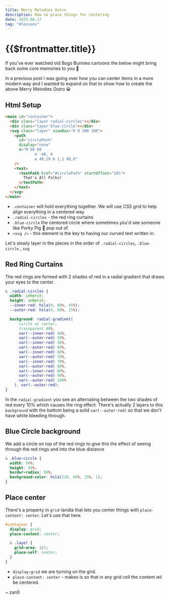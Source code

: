 ```yaml
---
title: Merry Melodies Outro
description: How to place things for centering
date: 2025.08.17
tag: "#lessons"
---
```


# {{$frontmatter.title}}

<Badge :text="$frontmatter.date" />
<Badge :text="$frontmatter.tag" />

If you've ever watched old Bugs Bunnies cartoons the below might bring back some core memories to you 🐰

<ThatsAllFolks />

In a previous post I was going over how you can center items in a more modern way and I wanted to expand on that to show how to create the above Merry Melodies Outro 😀

## Html Setup

```html
<main id="container">
  <div class="layer radial-circles"></div>
  <div class="layer blue-circle"></div>
  <svg class="layer" viewBox="0 0 100 100">
    <path
      id="circlePath"
      display="none"
      d="M 50 60
             m -40, 0
             a 40,10 0 1,1 80,0"
    />
    <text>
      <textPath href="#circlePath" startOffset="10%">
        That's All Folks!
      </textPath>
    </text>
  </svg>
</main>
```

- `.container` will hold everything together. We will use CSS grid to help align everything in a centered way
- `.radial-circles` - the red ring curtains
- `.blue-circle` the centered circle where sometimes you'd see someone like Porky Pig 🐷 pop out of.
- `<svg />` - this element is the key to having our curved text written in.

Let's slowly layer in the pieces in the order of `.radial-circles`, `.blue-circle` , `svg`

## Red Ring Curtains

The red rings are formed with 2 shades of red in a radial gradient that draws your eyes to the center.

<style>
  .red-ring-only .blue-circle, .red-ring-only svg{display:none}
</style>
<ThatsAllFolks class="red-ring-only"/>

```css
& .radial-circles {
  width: inherit;
  height: inherit;
  --inner-red: hsla(0, 80%, 45%);
  --outer-red: hsla(0, 80%, 25%);

  background: radial-gradient(
      circle at center,
      transparent 40%,
      var(--inner-red) 40%,
      var(--outer-red) 50%,
      var(--inner-red) 50%,
      var(--outer-red) 60%,
      var(--inner-red) 60%,
      var(--outer-red) 70%,
      var(--inner-red) 70%,
      var(--outer-red) 80%,
      var(--inner-red) 80%,
      var(--outer-red) 90%,
      var(--outer-red) 100%
    ), var(--outer-red);
}
```

In the `radial-gradient` you see an alternating between the two shades of red every 10% which causes the ring effect. There's actually 2 layers to this `background` with the bottom being a solid `var(--outer-red)` so that we don't have white bleeding through.

## Blue Circle background

We add a circle on top of the red rings to give this the effect of seeing through the red rings and into the blue distance

```css
& .blue-circle {
  width: 50%;
  height: 50%;
  border-radius: 50%;
  background-color: hsla(220, 60%, 25%, 1);
}
```

<style>
  .no-text svg{display:none}
</style>
<ThatsAllFolks class="no-text"/>

## Place center

There's a property in `grid`-landia that lets you center things with `place-content: center`. Let's use that here.

```css
#container {
  display: grid;
  place-content: center;

  & .layer {
    grid-area: 1/1;
    place-self: center;
  }
}
```

- `display:grid` we are turning on the grid.
- `place-content: center` - makes is so that in any grid cell the content wil be centered.

<style>
  .basic svg{ display:none }
  .basic .layer{ place-self: }
</style>
<ThatsAllFolks class="basic" />

~ zan0

```

```

